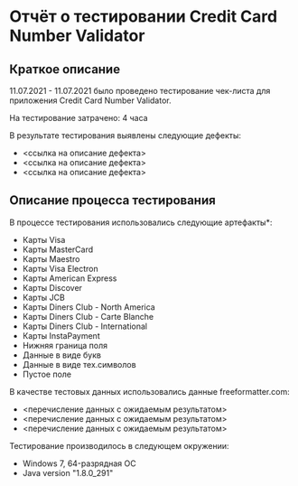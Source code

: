 # Отчёт о тестировании Credit Card Number Validator


## Краткое описание

11.07.2021 - 11.07.2021 было проведено тестирование чек-листа для приложения Credit Card Number Validator.


На тестирование затрачено: 4 часа

В результате тестирования выявлены следующие дефекты:
* <ссылка на описание дефекта>
* <ссылка на описание дефекта>
* <ссылка на описание дефекта>

## Описание процесса тестирования

В процессе тестирования использовались следующие артефакты*:
* Карты Visa
* Карты MasterCard
* Карты Maestro
* Карты Visa Electron
* Карты American Express 
* Карты Discover
* Карты JCB
* Карты Diners Club - North America
* Карты Diners Club - Carte Blanche
* Карты Diners Club - International
* Карты InstaPayment
* Нижняя граница поля
* Данные в виде букв
* Данные в виде тех.символов
* Пустое поле
  

В качестве тестовых данных использовались данные freeformatter.com:
* <перечисление данных с ожидаемым результатом>
* <перечисление данных с ожидаемым результатом>
* <перечисление данных с ожидаемым результатом>

Тестирование производилось в следующем окружении:
* Windows 7, 64-разрядная ОС
* Java version "1.8.0_291"

